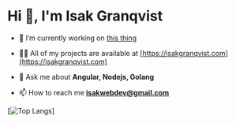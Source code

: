 <h1>Hi 👋, I'm Isak Granqvist</h1>

- 🔭 I’m currently working on [this thing](https://github.com/isakgranqvist2021/affiliate-network-api)

- 👨‍💻 All of my projects are available at [https://isakgranqvist.com](https://isakgranqvist.com)

- 💬 Ask me about **Angular, Nodejs, Golang**

- 📫 How to reach me **isakwebdev@gmail.com**

[![Top Langs](https://github-readme-stats.vercel.app/api/top-langs/?username=isakgranqvist2021&langs_count=15)]
